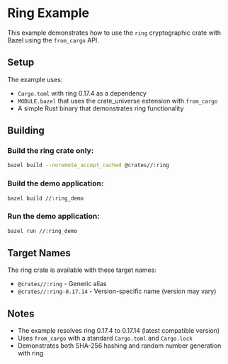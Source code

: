 # Ring Example

This example demonstrates how to use the `ring` cryptographic crate with Bazel using the `from_cargo` API.

## Setup

The example uses:
- `Cargo.toml` with ring 0.17.4 as a dependency
- `MODULE.bazel` that uses the crate_universe extension with `from_cargo`
- A simple Rust binary that demonstrates ring functionality

## Building

### Build the ring crate only:
```bash
bazel build --noremote_accept_cached @crates//:ring
```

### Build the demo application:
```bash
bazel build //:ring_demo
```

### Run the demo application:
```bash
bazel run //:ring_demo
```

## Target Names

The ring crate is available with these target names:
- `@crates//:ring` - Generic alias
- `@crates//:ring-0.17.14` - Version-specific name (version may vary)

## Notes

- The example resolves ring 0.17.4 to 0.17.14 (latest compatible version)
- Uses `from_cargo` with a standard `Cargo.toml` and `Cargo.lock`
- Demonstrates both SHA-256 hashing and random number generation with ring 
